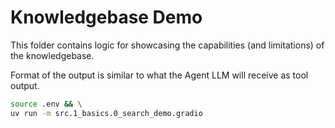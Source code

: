 # Knowledgebase Demo

This folder contains logic for showcasing the capabilities (and limitations) of the knowledgebase.

Format of the output is similar to what the Agent LLM will receive as tool output.

```bash
source .env && \
uv run -m src.1_basics.0_search_demo.gradio
```
